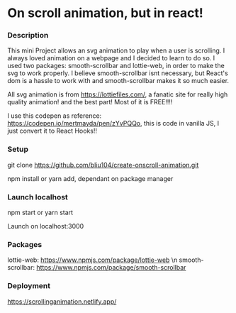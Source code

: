 # On scroll animation, but in react!

### Description
This mini Project allows an svg animation to play when a user is scrolling. I always loved animation on a webpage and I decided to learn to do so.
I used two packages: smooth-scrollbar and lottie-web, in order to make the svg to work properly. I believe smooth-scrollbar isnt necessary, but React's dom is a hassle to work with and smooth-scrollbar makes it so much easier. 

All svg animation is from https://lottiefiles.com/, a fanatic site for really high quality animation! and the best part! Most of it is FREE!!!!

I use this codepen as reference: https://codepen.io/mertmayda/pen/zYvPQQo, this is code in vanilla JS, I just convert it to React Hooks!!


### Setup

git clone https://github.com/bliu104/create-onscroll-animation.git

npm install or yarn add, dependant on package manager


### Launch localhost

npm start or yarn start

Launch on localhost:3000

### Packages
lottie-web: https://www.npmjs.com/package/lottie-web \n
smooth-scrollbar: https://www.npmjs.com/package/smooth-scrollbar

### Deployment
https://scrollinganimation.netlify.app/
